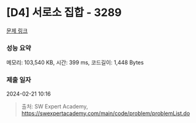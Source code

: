 # [D4] 서로소 집합 - 3289 

[문제 링크](https://swexpertacademy.com/main/code/problem/problemDetail.do?contestProbId=AWBJKA6qr2oDFAWr) 

### 성능 요약

메모리: 103,540 KB, 시간: 399 ms, 코드길이: 1,448 Bytes

### 제출 일자

2024-02-21 10:16



> 출처: SW Expert Academy, https://swexpertacademy.com/main/code/problem/problemList.do